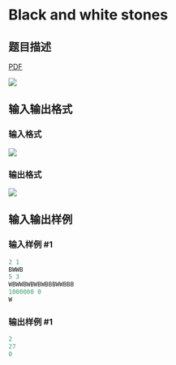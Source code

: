 # Black and white stones

## 题目描述

[problemUrl]: https://uva.onlinejudge.org/index.php?option=com_onlinejudge&Itemid=8&category=861&page=show_problem&problem=4720

[PDF](https://uva.onlinejudge.org/external/128/p12855.pdf)

![](https://cdn.luogu.com.cn/upload/vjudge_pic/UVA12855/d9e78acbd8f2d97cb2aecc87d33708a37aa2c6f9.png)

## 输入输出格式

### 输入格式

![](https://cdn.luogu.com.cn/upload/vjudge_pic/UVA12855/3c6a2fae2b63b6c8cc760a98bf0ed483fb932835.png)

### 输出格式

![](https://cdn.luogu.com.cn/upload/vjudge_pic/UVA12855/08fe8477e19544af559d52936e736e88da1fcbb0.png)

## 输入输出样例

### 输入样例 #1

```cpp
2 1
BWWB
5 3
WBWWBWBWBWBBBWWBBB
1000000 0
W
```


### 输出样例 #1

```cpp
2
27
0
```


